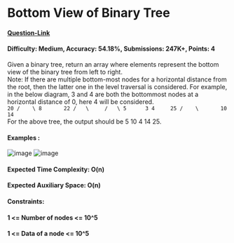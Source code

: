 # Bottom View of Binary Tree
#### [Question-Link](https://www.geeksforgeeks.org/problems/bottom-view-of-binary-tree/1)
#### Difficulty: Medium, Accuracy: 54.18%, Submissions: 247K+, Points: 4
Given a binary tree, return an array where elements represent the bottom view of the binary tree from left to right.
<br>
Note: If there are multiple bottom-most nodes for a horizontal distance from the root, then the latter one in the level traversal is considered. For example, in the below diagram, 3 and 4 are both the bottommost nodes at a horizontal distance of 0, here 4 will be considered.
<br>
`
                      20
                    /    \
                  8       22
                /   \     /   \
              5      3 4     25
                     /    \      
                 10       14
                 `
<br>
For the above tree, the output should be 5 10 4 14 25.

#### Examples :
![image](https://github.com/user-attachments/assets/67908b2d-4b90-472b-a87d-e48b767c0ec7)
![image](https://github.com/user-attachments/assets/657fb4d7-6bf3-483b-9234-7cbd8539a937)
#### Expected Time Complexity: O(n)
#### Expected Auxiliary Space: O(n)

#### Constraints:
#### 1 <= Number of nodes <= 10^5
#### 1 <= Data of a node <= 10^5
